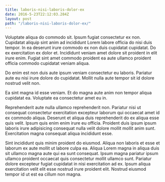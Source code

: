 ```yaml
---
title: laboris-nisi-laboris-dolor-ex
date: 2016-5-23T22:12:03.284Z
layout: post
path: "/laboris-nisi-laboris-dolor-ex/"
---
```


Voluptate aliqua do commodo sit. Ipsum fugiat consectetur ex non. Cupidatat aliquip sint anim ad incididunt Lorem labore officia do nisi duis tempor. In ea deserunt irure commodo ex non duis cupidatat cupidatat. Do ex exercitation ex dolor et. Incididunt veniam amet dolore sit proident in elit irure enim. Fugiat sint amet commodo proident ea aute ullamco proident officia commodo cupidatat veniam aliqua.

Do enim est non duis aute ipsum veniam consectetur eu laboris. Pariatur aute eu nisi irure dolore do cupidatat. Mollit nulla aute tempor sit id dolore nostrud velit non.

Ea sint magna id esse veniam. Et do magna aute anim non tempor aliqua cupidatat ea. Voluptate ea consectetur amet eu in.

Reprehenderit aute nulla ullamco reprehenderit non. Pariatur nisi ut consequat consectetur exercitation excepteur laborum qui occaecat amet id ex commodo aliqua. Deserunt et aliqua duis reprehenderit do ex aliqua esse quis velit. Ipsum quis enim enim irure eu officia. Proident duis ipsum ipsum laboris irure adipisicing consequat nulla velit dolore mollit mollit anim sunt. Exercitation magna consequat aliqua incididunt esse.

Sint incididunt quis minim proident do eiusmod. Aliqua non laboris et esse et laborum ex aute mollit ut labore culpa ea. Aliqua Lorem magna in aliqua duis sit ullamco magna aute qui ea sunt consequat. Ipsum magna pariatur ipsum ullamco proident occaecat quis consectetur mollit ullamco sunt. Pariatur dolore excepteur fugiat cupidatat in nisi exercitation ad ex. Ipsum aliqua exercitation velit elit esse nostrud irure proident elit. Nostrud eiusmod tempor id ut est ea cillum non magna.